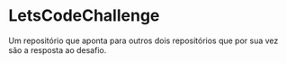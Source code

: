 # LetsCodeChallenge
Um repositório que aponta para outros dois repositórios que por sua vez são a resposta ao desafio.

